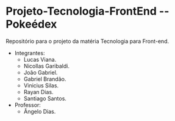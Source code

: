 # Projeto-Tecnologia-FrontEnd -- Pokeédex
Repositório para o projeto da matéria Tecnologia para Front-end.
* Integrantes:
  - Lucas Viana.
  - Nicollas Garibaldi.
  - João Gabriel.
  - Gabriel Brandão.
  - Vinicius Silas.
  - Rayan Dias.
  - Santiago Santos.
* Professor:
  - Ângelo Dias.
